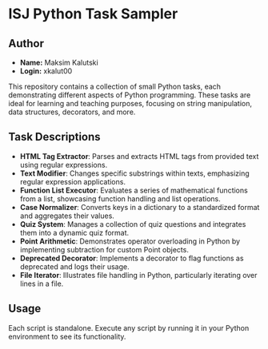 # ISJ Python Task Sampler

## Author
- **Name:** Maksim Kalutski
- **Login:** xkalut00

This repository contains a collection of small Python tasks, each demonstrating different aspects of Python programming. These tasks are ideal for learning and teaching purposes, focusing on string manipulation, data structures, decorators, and more.

## Task Descriptions

- **HTML Tag Extractor**: Parses and extracts HTML tags from provided text using regular expressions.
- **Text Modifier**: Changes specific substrings within texts, emphasizing regular expression applications.
- **Function List Executor**: Evaluates a series of mathematical functions from a list, showcasing function handling and list operations.
- **Case Normalizer**: Converts keys in a dictionary to a standardized format and aggregates their values.
- **Quiz System**: Manages a collection of quiz questions and integrates them into a dynamic quiz format.
- **Point Arithmetic**: Demonstrates operator overloading in Python by implementing subtraction for custom Point objects.
- **Deprecated Decorator**: Implements a decorator to flag functions as deprecated and logs their usage.
- **File Iterator**: Illustrates file handling in Python, particularly iterating over lines in a file.

## Usage

Each script is standalone. Execute any script by running it in your Python environment to see its functionality.
